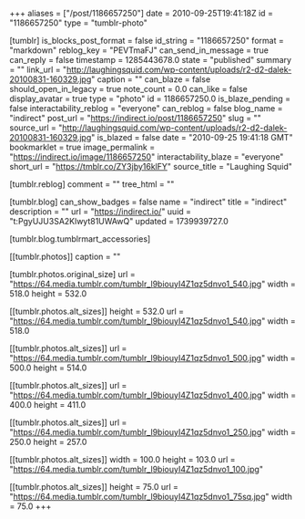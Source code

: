 +++
aliases = ["/post/1186657250"]
date = 2010-09-25T19:41:18Z
id = "1186657250"
type = "tumblr-photo"

[tumblr]
is_blocks_post_format = false
id_string = "1186657250"
format = "markdown"
reblog_key = "PEVTmaFJ"
can_send_in_message = true
can_reply = false
timestamp = 1285443678.0
state = "published"
summary = ""
link_url = "http://laughingsquid.com/wp-content/uploads/r2-d2-dalek-20100831-160329.jpg"
caption = ""
can_blaze = false
should_open_in_legacy = true
note_count = 0.0
can_like = false
display_avatar = true
type = "photo"
id = 1186657250.0
is_blaze_pending = false
interactability_reblog = "everyone"
can_reblog = false
blog_name = "indirect"
post_url = "https://indirect.io/post/1186657250"
slug = ""
source_url = "http://laughingsquid.com/wp-content/uploads/r2-d2-dalek-20100831-160329.jpg"
is_blazed = false
date = "2010-09-25 19:41:18 GMT"
bookmarklet = true
image_permalink = "https://indirect.io/image/1186657250"
interactability_blaze = "everyone"
short_url = "https://tmblr.co/ZY3jby16klFY"
source_title = "Laughing Squid"

[tumblr.reblog]
comment = ""
tree_html = ""

[tumblr.blog]
can_show_badges = false
name = "indirect"
title = "indirect"
description = ""
url = "https://indirect.io/"
uuid = "t:PgyUJU3SA2Klwyt81UWAwQ"
updated = 1739939727.0

[tumblr.blog.tumblrmart_accessories]

[[tumblr.photos]]
caption = ""

[tumblr.photos.original_size]
url = "https://64.media.tumblr.com/tumblr_l9biouyI4Z1qz5dnvo1_540.jpg"
width = 518.0
height = 532.0

[[tumblr.photos.alt_sizes]]
height = 532.0
url = "https://64.media.tumblr.com/tumblr_l9biouyI4Z1qz5dnvo1_540.jpg"
width = 518.0

[[tumblr.photos.alt_sizes]]
url = "https://64.media.tumblr.com/tumblr_l9biouyI4Z1qz5dnvo1_500.jpg"
width = 500.0
height = 514.0

[[tumblr.photos.alt_sizes]]
url = "https://64.media.tumblr.com/tumblr_l9biouyI4Z1qz5dnvo1_400.jpg"
width = 400.0
height = 411.0

[[tumblr.photos.alt_sizes]]
url = "https://64.media.tumblr.com/tumblr_l9biouyI4Z1qz5dnvo1_250.jpg"
width = 250.0
height = 257.0

[[tumblr.photos.alt_sizes]]
width = 100.0
height = 103.0
url = "https://64.media.tumblr.com/tumblr_l9biouyI4Z1qz5dnvo1_100.jpg"

[[tumblr.photos.alt_sizes]]
height = 75.0
url = "https://64.media.tumblr.com/tumblr_l9biouyI4Z1qz5dnvo1_75sq.jpg"
width = 75.0
+++
